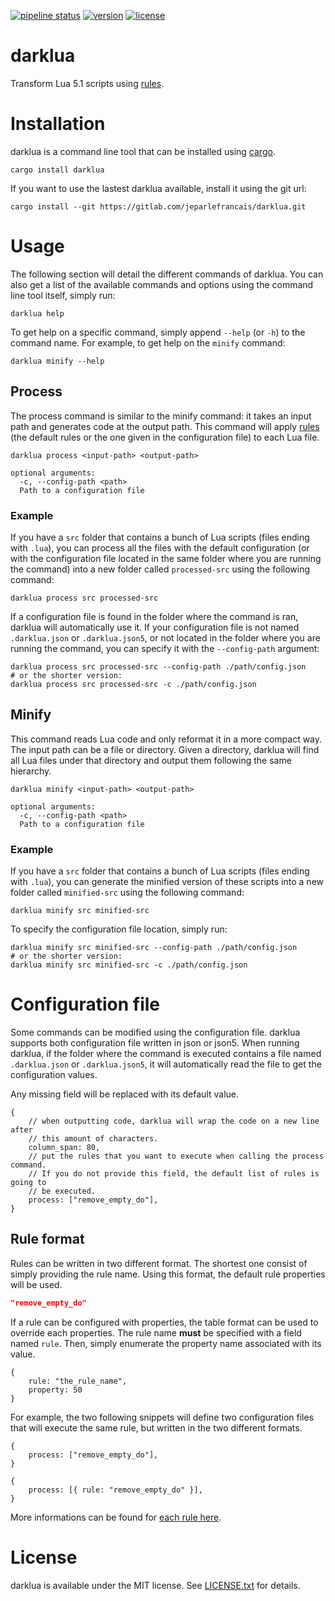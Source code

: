 [![pipeline status](https://gitlab.com/jeparlefrancais/darklua/badges/master/pipeline.svg)](https://gitlab.com/jeparlefrancais/darklua/commits/master)
[![version](https://img.shields.io/crates/v/darklua)](https://crates.io/crates/darklua)
[![license](https://img.shields.io/crates/l/darklua)](LICENSE.txt)

# darklua

Transform Lua 5.1 scripts using [rules](RULES.md).


# Installation
darklua is a command line tool that can be installed using [cargo](https://doc.rust-lang.org/cargo/getting-started/installation.html).

```
cargo install darklua
```

If you want to use the lastest darklua available, install it using the git url:

```
cargo install --git https://gitlab.com/jeparlefrancais/darklua.git
```


# Usage
The following section will detail the different commands of darklua. You can also get a list of the available commands and options using the command line tool itself, simply run:
```
darklua help
```
To get help on a specific command, simply append `--help` (or `-h`) to the command name. For example, to get help on the `minify` command:
```
darklua minify --help
```

## Process
The process command is similar to the minify command: it takes an input path and generates code at the output path. This command will apply [rules](RULES.md) (the default rules or the one given in the configuration file) to each Lua file.

```
darklua process <input-path> <output-path>

optional arguments:
  -c, --config-path <path>
  Path to a configuration file
```

### Example
If you have a `src` folder that contains a bunch of Lua scripts (files ending with `.lua`), you can process all the files with the default configuration (or with the configuration file located in the same folder where you are running the command) into a new folder called `processed-src` using the following command:

```
darklua process src processed-src
```

If a configuration file is found in the folder where the command is ran, darklua will automatically use it. If your configuration file is not named `.darklua.json` or `.darklua.json5`, or not located in the folder where you are running the command, you can specify it with the `--config-path` argument:

```
darklua process src processed-src --config-path ./path/config.json
# or the shorter version:
darklua process src processed-src -c ./path/config.json
```

## Minify
This command reads Lua code and only reformat it in a more compact way. The input path can be a file or directory. Given a directory, darklua will find all Lua files under that directory and output them following the same hierarchy.

```
darklua minify <input-path> <output-path>

optional arguments:
  -c, --config-path <path>
  Path to a configuration file
```

### Example
If you have a `src` folder that contains a bunch of Lua scripts (files ending with `.lua`), you can generate the minified version of these scripts into a new folder called `minified-src` using the following command:

```
darklua minify src minified-src
```

To specify the configuration file location, simply run:

```
darklua minify src minified-src --config-path ./path/config.json
# or the shorter version:
darklua minify src minified-src -c ./path/config.json
```


# Configuration file
Some commands can be modified using the configuration file. darklua supports both configuration file written in json or json5. When running darklua, if the folder where the command is executed contains a file named `.darklua.json` or `.darklua.json5`, it will automatically read the file to get the configuration values.

Any missing field will be replaced with its default value.

```json5
{
    // when outputting code, darklua will wrap the code on a new line after
    // this amount of characters.
    column_span: 80,
    // put the rules that you want to execute when calling the process command.
    // If you do not provide this field, the default list of rules is going to
    // be executed.
    process: ["remove_empty_do"],
}
```

## Rule format
Rules can be written in two different format. The shortest one consist of simply providing the rule name. Using this format, the default rule properties will be used.

```json
"remove_empty_do"
```

If a rule can be configured with properties, the table format can be used to override each properties. The rule name **must** be specified with a field named `rule`. Then, simply enumerate the property name associated with its value.

```json5
{
    rule: "the_rule_name",
    property: 50
}
```

For example, the two following snippets will define two configuration files that will execute the same rule, but written in the two different formats.

```json5
{
    process: ["remove_empty_do"],
}
```

```json5
{
    process: [{ rule: "remove_empty_do" }],
}
```

More informations can be found for [each rule here](RULES.md).


# License

darklua is available under the MIT license. See [LICENSE.txt](LICENSE.txt) for details.
